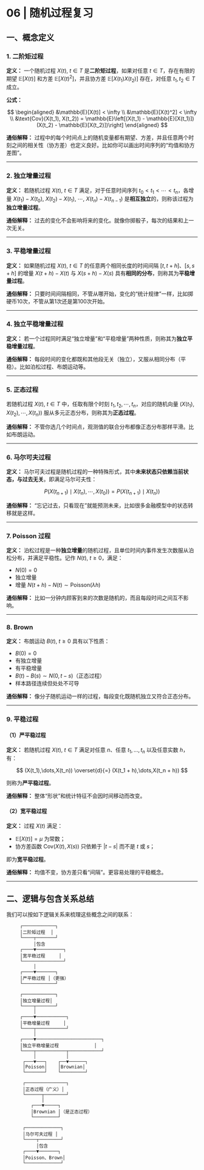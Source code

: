 # 06 | 随机过程复习


## 一、概念定义

### 1. **二阶矩过程**
**定义：**
一个随机过程 ${X(t),\ t \in T}$ 是**二阶矩过程**，如果对任意 $t \in T$，存在有限的期望 $\mathbb{E}[X(t)]$ 和方差 $\mathbb{E}[X(t)^2]$，并且协方差 $\mathbb{E}[X(t_1)X(t_2)]$ 存在，对任意 $t_1, t_2 \in T$ 成立。

**公式：**

$$
\begin{aligned}
&\mathbb{E}[X(t)] < \infty \\
&\mathbb{E}[X(t)^2] < \infty \\
&\text{Cov}(X(t_1), X(t_2)) = \mathbb{E}\left[(X(t_1) - \mathbb{E}[X(t_1)])(X(t_2) - \mathbb{E}[X(t_2)])\right]
\end{aligned}
$$

**通俗解释：**
过程中的每个时间点上的随机变量都有期望、方差，并且任意两个时刻之间的相关性（协方差）也定义良好。比如你可以画出时间序列的“均值和协方差图”。

---

### 2. **独立增量过程**

**定义：**
若随机过程 ${X(t),\ t \in T}$ 满足，对于任意时间序列 $t_0 < t_1 < \cdots < t_n$，各增量 $X(t_1)-X(t_0),\ X(t_2)-X(t_1),\ \cdots,\ X(t_n)-X(t_{n-1})$ 是**相互独立**的，则称该过程为**独立增量过程**。

**通俗解释：**
过去的变化不会影响将来的变化。就像你掷骰子，每次的结果和上一次无关。

---

### 3. **平稳增量过程**

**定义：**
如果随机过程 ${X(t),\ t \in T}$ 的任意两个相同长度的时间间隔 $[t, t+h]$、$[s, s+h]$ 的增量 $X(t+h)-X(t)$ 与 $X(s+h)-X(s)$ 具有**相同的分布**，则称其为**平稳增量过程**。

**通俗解释：**
只要时间间隔相同，不管从哪开始，变化的“统计规律”一样，比如掷硬币10次，不管从第1次还是第100次开始。

---

### 4. **独立平稳增量过程**

**定义：**
若一个过程同时满足“独立增量”和“平稳增量”两种性质，则称其为**独立平稳增量过程**。

**通俗解释：**
每段时间的变化都既和其他段无关（独立），又服从相同分布（平稳）。比如泊松过程、布朗运动等。

---

### 5. **正态过程**

若随机过程 ${X(t),\ t \in T}$ 中，任取有限个时刻 $t_1, t_2, \cdots, t_n$，对应的随机向量 $(X(t_1), X(t_2), \cdots, X(t_n))$ 服从多元正态分布，则称其为**正态过程**。

**通俗解释：**
不管你选几个时间点，观测值的联合分布都像正态分布那样平滑。比如布朗运动。

---

### 6. **马尔可夫过程**
**定义：**
马尔可夫过程是随机过程的一种特殊形式，其中**未来状态只依赖当前状态，与过去无关**。即满足马尔可夫性：

$$
P(X(t_{n+1}) \mid X(t_n), \cdots, X(t_0)) = P(X(t_{n+1}) \mid X(t_n))
$$

**通俗解释：**
“忘记过去，只看现在”就能预测未来，比如很多金融模型中的状态转移就是这样。

---

### 7. **Poisson 过程**
**定义：**
泊松过程是一种**独立增量**的随机过程，且单位时间内事件发生次数服从泊松分布，并满足平稳性。记作 ${N(t),\ t \geq 0}$，满足：

- $N(0) = 0$
- 独立增量
- 增量 $N(t + h) - N(t) \sim \mathrm{Poisson}(\lambda h)$

**通俗解释：**
比如一分钟内顾客到来的次数是随机的，而且每段时间之间互不影响。

---

### 8. **Brown**

**定义：**
布朗运动 ${B(t),\ t \geq 0}$ 具有以下性质：

- $B(0) = 0$
- 有独立增量
- 有平稳增量
- $B(t) - B(s) \sim N(0, t - s)$（正态过程）
- 样本路径连续但处处不可导

**通俗解释：**
像分子随机运动一样的过程，每段变化既随机独立又符合正态分布。

---

### 9. **平稳过程**

#### （1）严平稳过程

**定义：**
若随机过程 ${X(t),\ t\in T}$ 满足对任意 $n$、任意 $t_1,\dots,t_n$ 以及任意实数 $h$，有：

$$
(X(t_1),\dots,X(t_n)) \overset{d}{=} (X(t_1 + h),\dots,X(t_n + h))
$$

则称为**严平稳过程**。

**通俗解释：**
整体“形状”和统计特征不会因时间移动而改变。

#### （2）宽平稳过程

**定义：**
过程 ${X(t)}$ 满足：

- $\mathbb{E}[X(t)] = \mu$ 为常数；
- 协方差函数 $\text{Cov}(X(t), X(s))$ 只依赖于 $|t - s|$ 而不是 $t$ 或 $s$；

即为**宽平稳过程**。

**通俗解释：**
均值不变，协方差只看“间隔”。更容易处理的平稳概念。

---

## 二、逻辑与包含关系总结

我们可以按如下逻辑关系来梳理这些概念之间的联系：

```
     ┌────────────┐
     │二阶矩过程  │
     └────┬───────┘
          │包含
     ┌────▼──────────┐
     │宽平稳过程     │
     └───────────────┘
          │
     ┌────▼───────┐
     │严平稳过程 │（更强）
     └────────────┘

     ┌────────────┐
     │独立增量过程│
     └────┬───────┘
          │
     ┌────▼───────────┐
     │平稳增量过程     │
     └────┬───────────┘
          │
     ┌────▼────────────────────────┐
     │独立平稳增量过程             │
     └────┬───────────┬────────────┘
          │           │
      ┌───▼───┐    ┌──▼──────┐
      │Poisson│    │Brownian│
      └───────┘    └─────────┘

      ┌───────────────┐
      │正态过程（广义）│
      └──────┬────────┘
             │
         ┌───▼─────┐
         │Brownian │（是正态过程）
         └─────────┘

      ┌─────────────┐
      │马尔可夫过程 │
      └────┬────────┘
           │包含
      ┌────▼───────┐
      │Poisson、Brown│
      └─────────────┘
```
